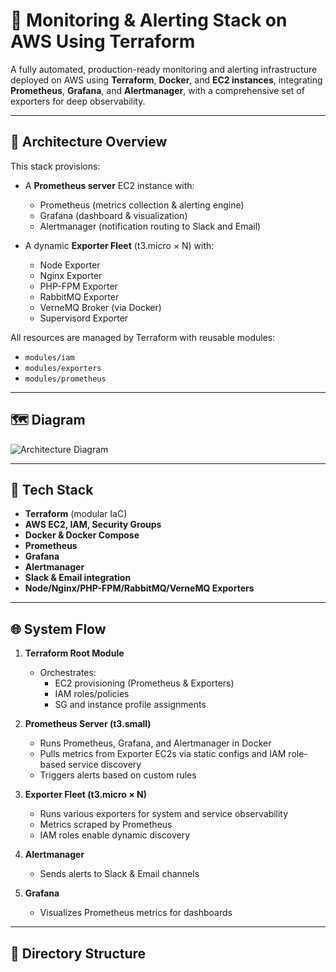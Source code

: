 # 🚀 Monitoring & Alerting Stack on AWS Using Terraform

A fully automated, production-ready monitoring and alerting infrastructure deployed on AWS using **Terraform**, **Docker**, and **EC2 instances**, integrating **Prometheus**, **Grafana**, and **Alertmanager**, with a comprehensive set of exporters for deep observability.

---

## 🧱 Architecture Overview

This stack provisions:

- A **Prometheus server** EC2 instance with:
  - Prometheus (metrics collection & alerting engine)
  - Grafana (dashboard & visualization)
  - Alertmanager (notification routing to Slack and Email)

- A dynamic **Exporter Fleet** (t3.micro × N) with:
  - Node Exporter
  - Nginx Exporter
  - PHP-FPM Exporter
  - RabbitMQ Exporter
  - VerneMQ Broker (via Docker)
  - Supervisord Exporter

All resources are managed by Terraform with reusable modules:
- `modules/iam`
- `modules/exporters`
- `modules/prometheus`

---

## 🗺️ Diagram

![Architecture Diagram](./uml_flow.png)

---

## 🔧 Tech Stack

- **Terraform** (modular IaC)
- **AWS EC2, IAM, Security Groups**
- **Docker & Docker Compose**
- **Prometheus**
- **Grafana**
- **Alertmanager**
- **Slack & Email integration**
- **Node/Nginx/PHP-FPM/RabbitMQ/VerneMQ Exporters**

---

## 🌐 System Flow

1. **Terraform Root Module**
   - Orchestrates:
     - EC2 provisioning (Prometheus & Exporters)
     - IAM roles/policies
     - SG and instance profile assignments

2. **Prometheus Server (t3.small)**
   - Runs Prometheus, Grafana, and Alertmanager in Docker
   - Pulls metrics from Exporter EC2s via static configs and IAM role-based service discovery
   - Triggers alerts based on custom rules

3. **Exporter Fleet (t3.micro × N)**
   - Runs various exporters for system and service observability
   - Metrics scraped by Prometheus
   - IAM roles enable dynamic discovery

4. **Alertmanager**
   - Sends alerts to Slack & Email channels

5. **Grafana**
   - Visualizes Prometheus metrics for dashboards

---

## 📁 Directory Structure

